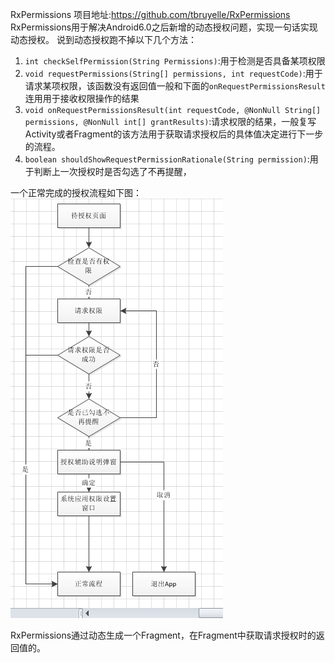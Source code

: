 RxPermissions
项目地址:https://github.com/tbruyelle/RxPermissions
RxPermissions用于解决Android6.0之后新增的动态授权问题，实现一句话实现动态授权。
说到动态授权跑不掉以下几个方法：
1. `int checkSelfPermission(String Permissions)`:用于检测是否具备某项权限
2. `void requestPermissions(String[] permissions, int requestCode)`:用于请求某项权限，该函数没有返回值一般和下面的`onRequestPermissionsResult`连用用于接收权限操作的结果
3. `void onRequestPermissionsResult(int requestCode, @NonNull String[] permissions, @NonNull int[] grantResults)`:请求权限的结果，一般复写Activity或者Fragment的该方法用于获取请求授权后的具体值决定进行下一步的流程。
4. `boolean shouldShowRequestPermissionRationale(String permission)`:用于判断上一次授权时是否勾选了不再提醒，

一个正常完成的授权流程如下图：
![20180109105022.png](../../../../../Pictures\20180109\20180109105022.png)  

> 

RxPermissions通过动态生成一个Fragment，在Fragment中获取请求授权时的返回值的。